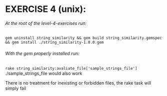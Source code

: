 # EXERCISE 4 (unix):
###### At the root of the level-4-exercises run:
`gem uninstall string_similarity && gem build string_similarity.gemspec && gem install ./string_similarity-1.0.0.gem`

###### With the gem properly installed run:
`rake string_similarity:avaliate_file['sample_strings_file']` ./sample_strings_file would also work

There is no treatment for inexisting or forbidden files, the rake task will simply fail